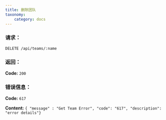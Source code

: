 ```yaml
---
title: 删除团队
taxonomy:
    category: docs
---
```


### 请求：

    DELETE /api/teams/:name

### 返回：

**Code:** `200`

### 错误信息：

**Code:** `617`

**Content:** `{ "message" : "Get Team Error", "code": "617", "description": "error details"}`